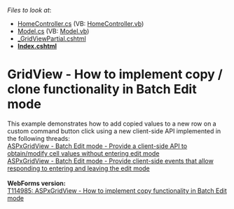 <!-- default file list -->
*Files to look at*:

* [HomeController.cs](./CS/T115891/Controllers/HomeController.cs) (VB: [HomeController.vb](./VB/T115891VB/Controllers/HomeController.vb))
* [Model.cs](./CS/T115891/Models/Model.cs) (VB: [Model.vb](./VB/T115891VB/Models/Model.vb))
* [_GridViewPartial.cshtml](./CS/T115891/Views/Home/_GridViewPartial.cshtml)
* **[Index.cshtml](./CS/T115891/Views/Home/Index.cshtml)**
<!-- default file list end -->
# GridView - How to implement copy / clone functionality in Batch Edit mode


This example demonstrates how to add copied values to a new row on a custom command button click using a new client-side API implemented in the following threads:<br /><a href="https://www.devexpress.com/Support/Center/p/S172878">ASPxGridView - Batch Edit mode - Provide a client-side API to obtain/modify cell values without entering edit mode</a> <br /><a href="https://www.devexpress.com/Support/Center/p/S172826">ASPxGridView - Batch Edit mode - Provide client-side events that allow responding to entering and leaving the edit mode</a><br /><br /><strong>WebForms version:<br /></strong><a href="https://www.devexpress.com/Support/Center/p/T114985">T114985: ASPxGridView - How to implement copy functionality in Batch Edit mode</a>

<br/>


